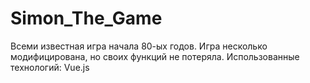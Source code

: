# Simon_The_Game
Всеми известная игра начала 80-ых годов.
Игра несколько модифицирована, но своих функций не потеряла.
Использованные технологий: Vue.js
